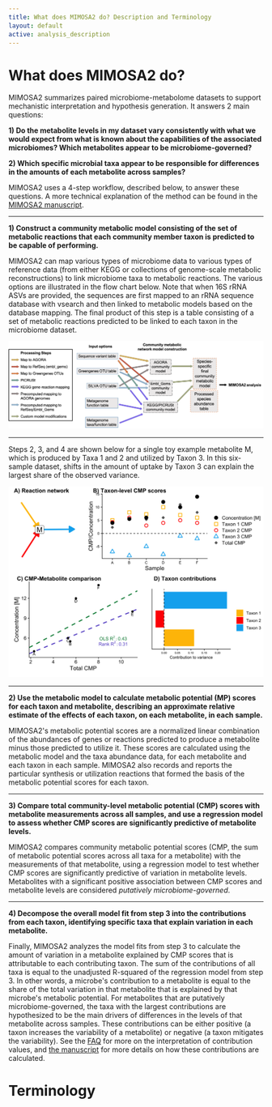 ```yaml
---
title: What does MIMOSA2 do? Description and Terminology
layout: default
active: analysis_description
---
```

# What does MIMOSA2 do?

MIMOSA2 summarizes paired microbiome-metabolome datasets to support mechanistic interpretation and hypothesis generation. It answers 2 main questions:

**1) Do the metabolite levels in my dataset vary consistently with what we would expect from what is known about the capabilities of the associated microbiomes? Which metabolites appear to be microbiome-governed?**

**2) Which specific microbial taxa appear to be responsible for differences in the amounts of each metabolite across samples?**

MIMOSA2 uses a 4-step workflow, described below, to answer these questions. A more technical explanation of the method can be found in the [MIMOSA2 manuscript](manuscript_link).


---
**1) Construct a community metabolic model consisting of the set of metabolic reactions that each community member taxon is predicted to be capable of performing.**

MIMOSA2 can map various types of microbiome data to various types of reference data (from either KEGG or collections of genome-scale metabolic reconstructions) to link microbiome taxa to metabolic reactions. The various options are illustrated in the flow
chart below. Note that when 16S rRNA ASVs are provided, the sequences are first mapped to an rRNA sequence database with vsearch and then linked to metabolic models based on the database mapping. The final product of this step is a table consisting of a set of metabolic reactions predicted to be linked to each taxon in the microbiome dataset.

![model building](FigureS1_modelBuilding.png "Metabolic network construction methods")

---

Steps 2, 3, and 4 are shown below for a single toy example metabolite M, which is produced by Taxa 1 and 2 and utilized by Taxon 3. In this six-sample dataset, shifts in the amount of uptake by 
Taxon 3 can explain the largest share of the observed variance.

![example MIMOSA2](toyExampleTitlesRank.png "Example MIMOSA2 Process")


---
**2) Use the metabolic model to calculate metabolic potential (MP) scores for each taxon and metabolite, 
describing an approximate relative estimate of the effects of each taxon, on each metabolite, in each sample.**

MIMOSA2's metabolic potential scores are a normalized linear combination of the abundances of genes or reactions predicted to produce a metabolite minus those predicted to utilize it. These scores are calculated using the metabolic model and the taxa abundance data, 
for each metabolite and each taxon in each sample. MIMOSA2 also records and reports the particular synthesis or utilization reactions that formed the basis of the metabolic potential scores for each taxon.

---
**3) Compare total community-level metabolic potential (CMP) scores with metabolite measurements across all samples, 
and use a regression model to assess whether CMP scores are significantly predictive of metabolite levels.**

MIMOSA2 compares community metabolic potential scores (CMP, the sum of metabolic potential scores across all taxa for a metabolite) with the measurements of that metabolite, using a 
regression model to test whether CMP scores are significantly predictive of variation in metabolite levels. Metabolites with a significant positive association between CMP scores and metabolite levels are considered *putatively microbiome-governed*.

---
**4) Decompose the overall model fit from step 3 into the contributions from each taxon, 
identifying specific taxa that explain variation in each metabolite.**

Finally, MIMOSA2 analyzes the model fits from step 3 to calculate the amount of variation in a metabolite explained by CMP scores that is attributable to each contributing taxon. The sum of the contributions of all taxa is equal to the unadjusted R-squared of the 
regression model from step 3. In other words, a microbe's contribution to a metabolite is equal to the share of the total variation in that metabolite that is explained by that microbe's metabolic potential. For metabolites that are putatively microbiome-governed, the taxa with the largest contributions 
are hypothesized to be the main drivers of differences in the levels of that metabolite across samples. These contributions can be either positive (a taxon increases the variability of a metabolite) or negative (a taxon mitigates the variability). See the [FAQ](faqs.html) for more on the interpretation of contribution values, and [the manuscript](manuscript_link) for more details on how these 
contributions are calculated. 


# Terminology
